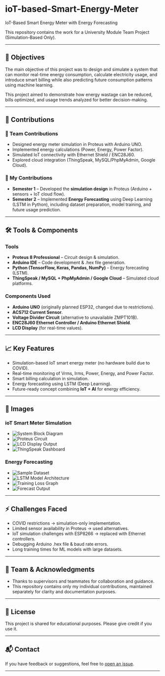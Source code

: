 # ioT-based-Smart-Energy-Meter

IoT-Based Smart Energy Meter with Energy Forecasting

This repository contains the work for a University Module Team Project (Simulation-Based Only).

---

## 🎯 Objectives  
The main objective of this project was to design and simulate a system that can monitor real-time energy consumption, calculate electricity usage, and introduce smart billing while also predicting future consumption patterns using machine learning. 

This project aimed to demonstrate how energy wastage can be reduced, bills optimized, and usage trends analyzed for better decision-making.  

---

## 👥 Contributions  

### 🔹 Team Contributions  
- Designed energy meter simulation in Proteus with Arduino UNO.  
- Implemented energy calculations (Power, Energy, Power Factor).  
- Simulated IoT connectivity with Ethernet Shield / ENC28J60.  
- Explored cloud integration (ThingSpeak, MySQL/PhpMyAdmin, Google Cloud).  

### 🔸 **My Contributions**  
- **Semester 1** – Developed the **simulation design** in Proteus (Arduino + sensors + IoT cloud flow).  
- **Semester 2** – Implemented **Energy Forecasting** using Deep Learning (LSTM in Python), including dataset preparation, model training, and future usage prediction.  

---

## 🛠 Tools & Components  

### Tools  
- **Proteus 8 Professional** – Circuit design & simulation.  
- **Arduino IDE** – Code development & .hex file generation.  
- **Python (TensorFlow, Keras, Pandas, NumPy)** – Energy forecasting (LSTM).  
- **ThingSpeak / MySQL + PhpMyAdmin / Google Cloud** – Simulated cloud platforms.  

### Components Used
- **Arduino UNO** (originally planned ESP32, changed due to restrictions).  
- **ACS712 Current Sensor**.  
- **Voltage Divider Circuit** (alternative to unavailable ZMPT101B).  
- **ENC28J60 Ethernet Controller / Arduino Ethernet Shield**.  
- **LCD Display** (for real-time values).  

---

## 📈 Key Features  
- Simulation-based IoT smart energy meter (no hardware build due to COVID).  
- Real-time monitoring of Vrms, Irms, Power, Energy, and Power Factor.  
- Smart billing calculation in simulation.  
- Energy forecasting using LSTM (Deep Learning).  
- Future-ready concept combining **IoT + AI** for energy efficiency.  

---

## 📸 Images  

### ioT Smart Meter Simulation
- ![System Block Diagram](images/block_diagram.png)  
- ![Proteus Circuit](images/proteus_circuit.png)  
- ![LCD Display Output](images/lcd_output.png)  
- ![ThingSpeak Dashboard](images/thingspeak_dashboard.png)  

### Energy Forecasting  
- ![Sample Dataset](images/dataset_sample.png)  
- ![LSTM Model Architecture](images/lstm_architecture.png)  
- ![Training Loss Graph](images/training_loss.png)  
- ![Forecast Output](images/forecast_output.png)  

---

## ⚡ Challenges Faced  
- COVID restrictions → simulation-only implementation.  
- Limited sensor availability in Proteus → used alternatives.  
- IoT simulation challenges with ESP8266 → replaced with Ethernet controllers.  
- Debugging Arduino .hex file & baud rate errors.  
- Long training times for ML models with large datasets.  

---

## 👥 Team & Acknowledgments  
- Thanks to supervisors and teammates for collaboration and guidance.
- This repository contains only my individual contributions, maintained separately for clarity and documentation purposes.

---

## 📄 License
This project is shared for educational purposes. Please give credit if you use it.

---

## 📬 Contact
If you have feedback or suggestions, feel free to [open an issue](https://github.com).

---
